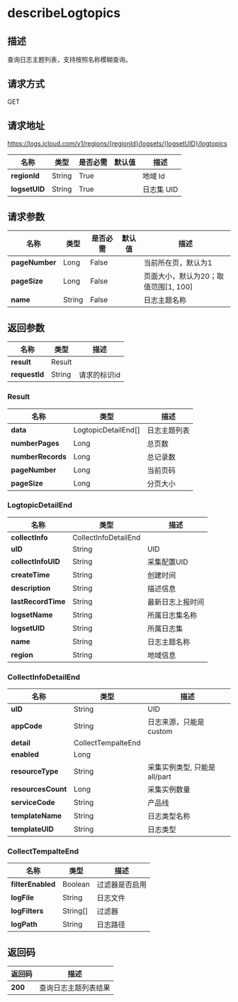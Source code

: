 # describeLogtopics


## 描述
查询日志主题列表，支持按照名称模糊查询。

## 请求方式
GET

## 请求地址
https://logs.jcloud.com/v1/regions/{regionId}/logsets/{logsetUID}/logtopics

|名称|类型|是否必需|默认值|描述|
|---|---|---|---|---|
|**regionId**|String|True| |地域 Id|
|**logsetUID**|String|True| |日志集 UID|

## 请求参数
|名称|类型|是否必需|默认值|描述|
|---|---|---|---|---|
|**pageNumber**|Long|False| |当前所在页，默认为1|
|**pageSize**|Long|False| |页面大小，默认为20；取值范围[1, 100]|
|**name**|String|False| |日志主题名称|


## 返回参数
|名称|类型|描述|
|---|---|---|
|**result**|Result| |
|**requestId**|String|请求的标识id|

### Result
|名称|类型|描述|
|---|---|---|
|**data**|LogtopicDetailEnd[]|日志主题列表|
|**numberPages**|Long|总页数|
|**numberRecords**|Long|总记录数|
|**pageNumber**|Long|当前页码|
|**pageSize**|Long|分页大小|
### LogtopicDetailEnd
|名称|类型|描述|
|---|---|---|
|**collectInfo**|CollectInfoDetailEnd| |
|**uID**|String|UID|
|**collectInfoUID**|String|采集配置UID|
|**createTime**|String|创建时间|
|**description**|String|描述信息|
|**lastRecordTime**|String|最新日志上报时间|
|**logsetName**|String|所属日志集名称|
|**logsetUID**|String|所属日志集|
|**name**|String|日志主题名称|
|**region**|String|地域信息|
### CollectInfoDetailEnd
|名称|类型|描述|
|---|---|---|
|**uID**|String|UID|
|**appCode**|String|日志来源，只能是 custom|
|**detail**|CollectTempalteEnd| |
|**enabled**|Long| |
|**resourceType**|String|采集实例类型, 只能是 all/part|
|**resourcesCount**|Long|采集实例数量|
|**serviceCode**|String|产品线|
|**templateName**|String|日志类型名称|
|**templateUID**|String|日志类型|
### CollectTempalteEnd
|名称|类型|描述|
|---|---|---|
|**filterEnabled**|Boolean|过滤器是否启用|
|**logFile**|String|日志文件|
|**logFilters**|String[]|过滤器|
|**logPath**|String|日志路径|

## 返回码
|返回码|描述|
|---|---|
|**200**|查询日志主题列表结果|
